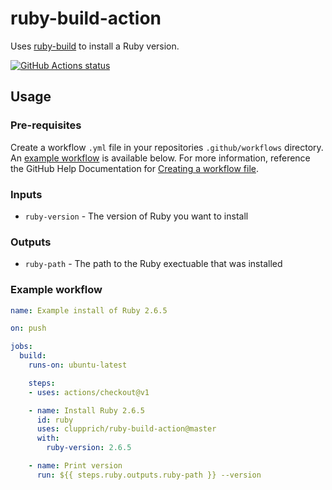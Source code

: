 # ruby-build-action

Uses [ruby-build](https://github.com/rbenv/ruby-build) to install a Ruby version.

<a href="https://github.com/clupprich/ruby-build-action"><img alt="GitHub Actions status" src="https://github.com/clupprich/ruby-build-action/workflows/ci/badge.svg"></a>

## Usage

### Pre-requisites

Create a workflow `.yml` file in your repositories `.github/workflows` directory. An [example workflow](#example-workflow) is available below. For more information, reference the GitHub Help Documentation for [Creating a workflow file](https://help.github.com/en/articles/configuring-a-workflow#creating-a-workflow-file).

### Inputs

* `ruby-version` - The version of Ruby you want to install

### Outputs

* `ruby-path` - The path to the Ruby exectuable that was installed

### Example workflow

```yaml
name: Example install of Ruby 2.6.5

on: push

jobs:
  build:
    runs-on: ubuntu-latest

    steps:
    - uses: actions/checkout@v1

    - name: Install Ruby 2.6.5
      id: ruby
      uses: clupprich/ruby-build-action@master
      with:
        ruby-version: 2.6.5

    - name: Print version
      run: ${{ steps.ruby.outputs.ruby-path }} --version
```

